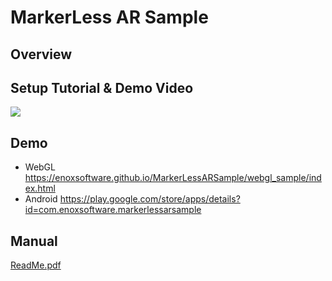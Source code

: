 MarkerLess AR Sample
====================

Overview
-----


Setup Tutorial & Demo Video
-----
[![](http://img.youtube.com/vi/B4pc_e8mdcs/0.jpg)](https://www.youtube.com/watch?v=B4pc_e8mdcs)

Demo
-----
- WebGL
<https://enoxsoftware.github.io/MarkerLessARSample/webgl_sample/index.html>
- Android
<https://play.google.com/store/apps/details?id=com.enoxsoftware.markerlessarsample>

Manual
-----
[ReadMe.pdf](/MarkerLessARSample/ReadMe.pdf)



